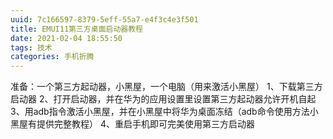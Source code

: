 ```yaml
---
uuid: 7c166597-8379-5eff-55a7-e4f3c4e3f501
title: EMUI11第三方桌面启动器教程
date: 2021-02-04 18:55:50
tags: 技术
categories: 手机折腾
---
```

准备：一个第三方起动器，小黑屋，一个电脑（用来激活小黑屋）
1、下载第三方启动器
2、打开启动器，并在华为的应用设置里设置第三方起动器允许开机自起
3、用adb指令激活小黑屋，并在小黑屋中将华为桌面冻结（adb命令使用方法小黑屋有提供完整教程）
4、重启手机即可完美使用第三方启动器
